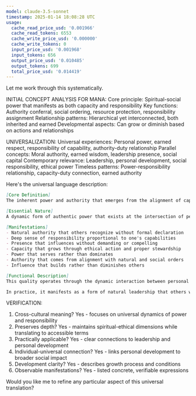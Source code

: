 ```yaml
---
model: claude-3.5-sonnet
timestamp: 2025-01-14 18:08:28 UTC
usage:
  cache_read_price_usd: '0.001966'
  cache_read_tokens: 6553
  cache_write_price_usd: '0.000000'
  cache_write_tokens: 0
  input_price_usd: '0.001968'
  input_tokens: 656
  output_price_usd: '0.010485'
  output_tokens: 699
  total_price_usd: '0.014419'
---
```


Let me work through this systematically.

INITIAL CONCEPT ANALYSIS FOR MANA:
Core principle: Spiritual-social power that manifests as both capacity and responsibility
Key functions: Authority conferral, social ordering, resource protection, responsibility assignment
Relationship patterns: Hierarchical yet interconnected, both inherited and earned
Developmental aspects: Can grow or diminish based on actions and relationships

UNIVERSALIZATION:
Universal experiences: Personal power, earned respect, responsibility of capability, authority-duty relationship
Parallel concepts: Moral authority, earned wisdom, leadership presence, social capital
Contemporary relevance: Leadership, personal development, social responsibility, ethical power
Timeless patterns: Power-responsibility relationship, capacity-duty connection, earned authority

Here's the universal language description:

```markdown
[Core Definition]
The inherent power and authority that emerges from the alignment of capability with responsibility, manifesting as both personal force and social influence, and growing through right action and faithful stewardship of resources, relationships, and responsibilities.

[Essential Nature]
A dynamic form of authentic power that exists at the intersection of personal capacity and social responsibility. Unlike mere institutional authority or raw force, it represents the natural authority that emerges when capability meets character, growing stronger through ethical action and diminishing through misuse. It manifests as a tangible presence or force that others can perceive, combining earned respect with inherited dignity, and demanding responsible stewardship of whatever falls within one's sphere of influence.

[Manifestations]
- Natural authority that others recognize without formal declaration
- Deep sense of responsibility proportional to one's capabilities
- Presence that influences without demanding or compelling
- Capacity that grows through ethical action and proper stewardship
- Power that serves rather than dominates
- Authority that comes from alignment with natural and social orders
- Influence that builds rather than diminishes others

[Functional Description]
This quality operates through the dynamic interaction between personal development and social responsibility. As one's capabilities grow, so does the scope of responsibility; as responsibilities are met with integrity, personal authority naturally increases. It creates a self-reinforcing cycle where proper use of influence leads to greater capacity, while misuse diminishes both authority and effectiveness. The power involved is generative rather than coercive, building up rather than controlling others.

In practice, it manifests as a form of natural leadership that others willingly follow, combined with a deep sense of obligation to use one's capabilities for the greater good. Those embodying this quality find themselves naturally trusted with increasing responsibility, not through seeking power but through demonstrating wisdom in its use. It creates a sustainable form of influence based on earned trust and demonstrated character rather than position or force.
```

VERIFICATION:
1. Cross-cultural meaning? Yes - focuses on universal dynamics of power and responsibility
2. Preserves depth? Yes - maintains spiritual-ethical dimensions while translating to accessible terms
3. Practically applicable? Yes - clear connections to leadership and personal development
4. Individual-universal connection? Yes - links personal development to broader social impact
5. Development clarity? Yes - describes growth process and conditions
6. Observable manifestations? Yes - listed concrete, verifiable expressions

Would you like me to refine any particular aspect of this universal translation?